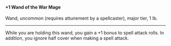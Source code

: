 #### +1 Wand of the War Mage

Wand, uncommon (requires attunement by a spellcaster), major tier, 1 lb.

---

While you are holding this wand, you gain a +1 bonus to spell attack rolls. In addition, you ignore half cover when making a spell attack.